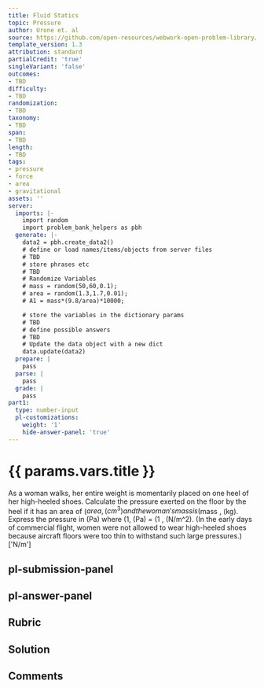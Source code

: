 ```yaml
---
title: Fluid Statics
topic: Pressure
author: Urone et. al
source: https://github.com/open-resources/webwork-open-problem-library/tree/master/Contrib/BrockPhysics/College_Physics_Urone/11.Fluid_Statics/NU_U17-11-03-001.pg
template_version: 1.3
attribution: standard
partialCredit: 'true'
singleVariant: 'false'
outcomes:
- TBD
difficulty:
- TBD
randomization:
- TBD
taxonomy:
- TBD
span:
- TBD
length:
- TBD
tags:
- pressure
- force
- area
- gravitational
assets: ''
server:
  imports: |-
    import random
    import problem_bank_helpers as pbh
  generate: |-
    data2 = pbh.create_data2()
    # define or load names/items/objects from server files
    # TBD
    # store phrases etc
    # TBD
    # Randomize Variables
    # mass = random(50,60,0.1);
    # area = random(1.3,1.7,0.01);
    # A1 = mass*(9.8/area)*10000;

    # store the variables in the dictionary params
    # TBD
    # define possible answers
    # TBD
    # Update the data object with a new dict
    data.update(data2)
  prepare: |
    pass
  parse: |
    pass
  grade: |
    pass
part1:
  type: number-input
  pl-customizations:
    weight: '1'
    hide-answer-panel: 'true'
---
```


# {{ params.vars.title }} 


As a woman walks, her entire weight is momentarily placed on one heel of her high-heeled shoes. Calculate the pressure exerted on the floor by the heel if it has an area of ($area , (cm^3)  and the woman's mass is ($mass , (kg). Express the pressure in (Pa) where (1, (Pa) = (1 , (N/m^2).  (In the early days of commercial flight, women were not allowed to wear high-heeled shoes because aircraft floors were too thin to withstand such large pressures.)
['N/m']

## pl-submission-panel 


## pl-answer-panel 


## Rubric 


## Solution 


## Comments 


